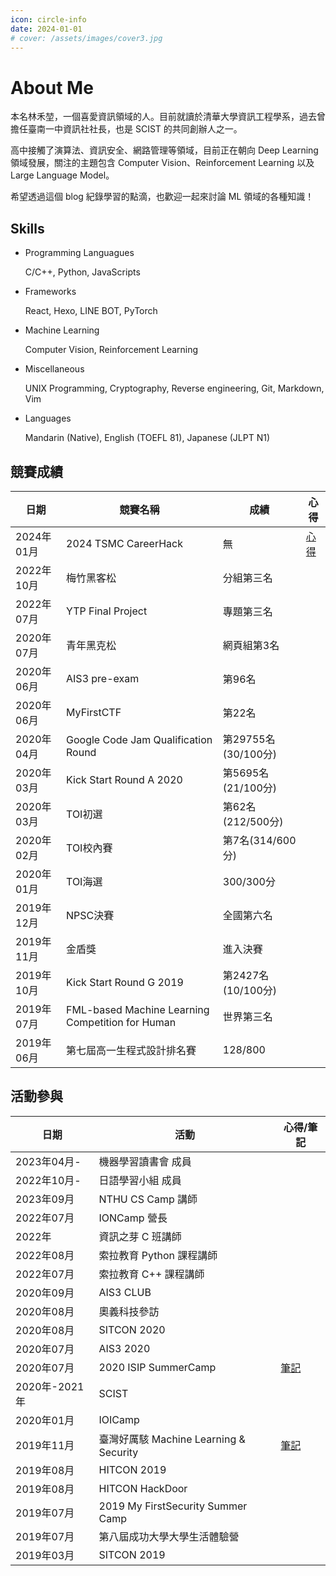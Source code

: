 ```yaml
---
icon: circle-info
date: 2024-01-01
# cover: /assets/images/cover3.jpg
---
```


# About Me

本名林禾堃，一個喜愛資訊領域的人。目前就讀於清華大學資訊工程學系，過去曾擔任臺南一中資訊社社長，也是 SCIST 的共同創辦人之一。

高中接觸了演算法、資訊安全、網路管理等領域，目前正在朝向 Deep Learning 領域發展，關注的主題包含 Computer Vision、Reinforcement Learning 以及 Large Language Model。

希望透過這個 blog 紀錄學習的點滴，也歡迎一起來討論 ML 領域的各種知識！

## Skills

- Programming Languagues
    
    C/C++, Python, JavaScripts
- Frameworks
    
    React, Hexo, LINE BOT, PyTorch
- Machine Learning
    
    Computer Vision, Reinforcement Learning
- Miscellaneous
    
    UNIX Programming, Cryptography, Reverse engineering, Git, Markdown, Vim
- Languages
    
    Mandarin (Native), English (TOEFL 81), Japanese (JLPT N1)

## 競賽成績

| 日期 | 競賽名稱 | 成績 | 心得 |
| ---- | ------- | ---- | ---- |
| 2024年01月 | 2024 TSMC CareerHack | 無 | [心得](https://koios1143.github.io/KoiosBlog/posts/2024TSMC_CareerHack.html) |
| 2022年10月 | 梅竹黑客松 | 分組第三名 | |
| 2022年07月 | YTP Final Project | 專題第三名 | |
| 2020年07月 | 青年黑克松 | 網頁組第3名 | |
| 2020年06月 | AIS3 pre-exam | 第96名 | |
| 2020年06月 | MyFirstCTF | 第22名 | |
| 2020年04月 | Google Code Jam Qualification Round | 第29755名(30/100分) | |
| 2020年03月 | Kick Start Round A 2020 | 第5695名(21/100分) |  |
| 2020年03月 | TOI初選 | 第62名(212/500分) | |
| 2020年02月 | TOI校內賽 | 	第7名(314/600分) | |
| 2020年01月 | TOI海選 | 300/300分 | |
| 2019年12月 | NPSC決賽 | 全國第六名 | |
| 2019年11月 | 金盾獎 | 進入決賽 | |
| 2019年10月 | Kick Start Round G 2019 | 第2427名(10/100分) | |
| 2019年07月 | FML-based Machine Learning Competition for Human | 世界第三名 | |
| 2019年06月 | 第七屆高一生程式設計排名賽 | 128/800 | |

## 活動參與

| 日期 | 活動 | 心得/筆記 |
| ---- | ------- | -------- |
| 2023年04月-| 機器學習讀書會 成員 | |
| 2022年10月-| 日語學習小組 成員 | |
| 2023年09月 | NTHU CS Camp 講師 | |
| 2022年07月 | IONCamp 營長 | |
| 2022年 | 資訊之芽 C 班講師 | |
| 2022年08月 | 索拉教育 Python 課程講師 | |
| 2022年07月 | 索拉教育 C++ 課程講師 | |
| 2020年09月 | AIS3 CLUB |  |
| 2020年08月 | 奧義科技參訪 | |	
| 2020年08月 | SITCON 2020 | |	
| 2020年07月 | AIS3 2020 | |	
| 2020年07月 | 2020 ISIP SummerCamp | [筆記](https://hackmd.io/@Koios/2020ISIP/%2F%40Koios%2FrkjkduGgw) |
| 2020年-2021年 | SCIST | |
| 2020年01月 | IOICamp | |	
| 2019年11月 | 臺灣好厲駭 Machine Learning & Security | [筆記](https://hackmd.io/@Koios/ml-sec) |
| 2019年08月 | HITCON 2019 | |
| 2019年08月 | HITCON HackDoor | |	
| 2019年07月 | 2019 My FirstSecurity Summer Camp | |	
| 2019年07月 | 第八屆成功大學大學生活體驗營 | |
| 2019年03月 | SITCON 2019 | |


